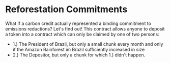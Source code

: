 # Reforestation Commitments

What if a carbon credit actually represented a binding commitment to emissions reductions?
Let's find out! This contract allows anyone to deposit a token into a contract which can only be claimed by one of two persons:
- 1.) The President of Brazil, but only a small chunk every month and only if the Amazon Rainforest im Brazil sufficiently increased in size
- 2.) The Depositor, but only a chunk for which 1.) didn't happen.
